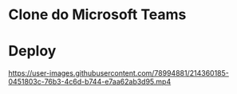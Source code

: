 # Clone do Microsoft Teams




# Deploy
https://user-images.githubusercontent.com/78994881/214360185-0451803c-76b3-4c6d-b744-e7aa62ab3d95.mp4

